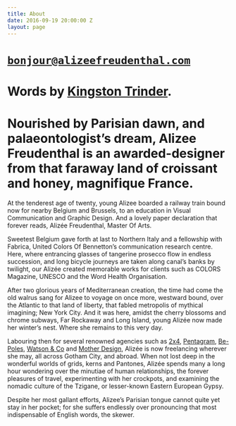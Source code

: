 ```yaml
---
title: About
date: 2016-09-19 20:00:00 Z
layout: page
---
```


# [`bonjour@alizeefreudenthal.com`](mailto:bonjour@alizeefreudenthal.com)

# Words by [Kingston Trinder](http://www.kingstontrinder.com/).

# Nourished by Parisian dawn, and palaeontologist’s dream,  Alizee Freudenthal is an awarded-designer from that faraway land of croissant and honey, magnifique France.

At the tenderest age of twenty, young Alizee boarded a railway train bound now for nearby Belgium and Brussels, to an education in Visual Communication and Graphic Design. And a lovely paper declaration that forever reads, Alizée Freudenthal, Master Of Arts.    

Sweetest Belgium gave forth at last to Northern Italy and a fellowship with Fabrica, United Colors Of Bennetton’s communication research centre. Here, where entrancing glasses of tangerine prosecco flow in endless succession, and long bicycle journeys are taken along canal’s banks by twilight, our Alizée created memorable works for clients such as COLORS Magazine, UNESCO and the Word Health Organisation. 

After two glorious years of Mediterranean creation, the time had come the old walrus sang for Alizee to voyage on once more, westward bound, over the Atlantic to that land of liberty, that fabled metropolis of mythical imagining; New York City. And it was here, amidst the cherry blossoms and chrome subways, Far Rockaway and Long Island,  young  Alizée now made her winter’s nest. Where she remains to this very day.   

Labouring then for several renowned agencies such as [2x4](http://2x4.org/), [Pentagram](http://www.pentagram.com/#/home), [Be-Poles](http://be-poles.com/en/), [Watson & Co](http://www.watsonnyc.com/) and [Mother Design](http://www.motherdesign.com/), Alizée is now freelancing wherever she may, all across Gotham City, and abroad. When not lost deep in the wonderful worlds of grids, kerns and Pantones, Alizée spends many a long hour wondering over the minutiae of human relationships, the forever pleasures of travel, experimenting with her crockpots, and examining the nomadic culture of the Tzigane, or lesser-known Eastern European Gypsy.
  
Despite her most gallant efforts, Alizee’s Parisian tongue cannot quite yet stay in her pocket; for she suffers endlessly over pronouncing that most indispensable of English words, the skewer.
